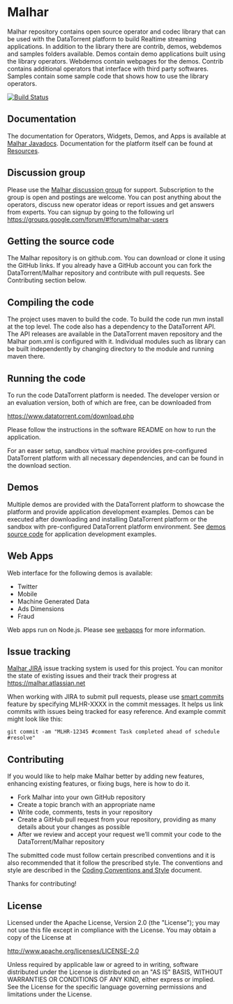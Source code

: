 Malhar
======
Malhar repository contains open source operator and codec library that can be used with the DataTorrent platform to build Realtime streaming applications. In addition to the library there are contrib, demos, webdemos and samples folders available. Demos contain demo applications built using the library operators. Webdemos contain webpages for the demos. Contrib contains additional operators that interface with third party softwares. Samples contain some sample code that shows how to use the library operators.

[![Build Status](https://travis-ci.org/DataTorrent/Malhar.png?branch=master)](https://travis-ci.org/DataTorrent/Malhar)

Documentation
-------------

The documentation for Operators, Widgets, Demos, and Apps is available at [Malhar Javadocs](https://datatorrent.com/docs/apidocs/). Documentation
for the platform itself can be found at [Resources](https://datatorrent.com/resources.php).

Discussion group
--------------------

Please use the [Malhar discussion group](http://groups.google.com/group/malhar-users) for support. Subscription to the group is open and postings are welcome. You can post anything about the operators, discuss new operator ideas or report issues and get answers from experts. You can signup by going to the following url https://groups.google.com/forum/#!forum/malhar-users


Getting the source code
------------------------

The Malhar repository is on github.com. You can download or clone it using the GitHub links.  If you already have a GitHub account you can fork the DataTorrent/Malhar repository and contribute with pull requests.  See Contributing section below.


Compiling the code
----------------------

The project uses maven to build the code. To build the code run mvn install at the top level. The code also has a dependency to the DataTorrent API. The API releases are available in the DataTorrent maven repository and the Malhar pom.xml is configured with it. Individual modules such as library can be built independently by changing directory to the module and running maven there.

Running the code
-------------------

To run the code DataTorrent platform is needed. The developer version or an evaluation version, both of which are free, can be downloaded from 

https://www.datatorrent.com/download.php

Please follow the instructions in the software README on how to run the application.  

For an easer setup, sandbox virtual machine provides pre-configured DataTorrent platform with all necessary dependencies, and can be found in the download section.


Demos
-------------------

Multiple demos are provided with the DataTorrent platform to showcase the platform and provide application development examples.  Demos can be executed after downloading and installing DataTorrent platform or the sandbox with pre-configured DataTorrent platform environment.  See [demos source code](https://github.com/DataTorrent/Malhar/tree/master/demos/src/main/java/com/datatorrent/demos) for application development examples.

Web Apps
-------------------

Web interface for the following demos is available:
- Twitter
- Mobile
- Machine Generated Data
- Ads Dimensions
- Fraud

Web apps run on Node.js. Please see [webapps](https://github.com/DataTorrent/Malhar/tree/master/webapps) for more information.

Issue tracking
--------------------

[Malhar JIRA](https://malhar.atlassian.net) issue tracking system is used for this project. You can monitor the state of existing issues and their track their progress at https://malhar.atlassian.net

When working with JIRA to submit pull requests, please use [smart commits](https://confluence.atlassian.com/display/AOD/Processing+JIRA+issues+with+commit+messages) feature by specifying MLHR-XXXX in the commit messages.  It helps us link commits with issues being tracked for easy reference.  And example commit might look like this:

    git commit -am "MLHR-12345 #comment Task completed ahead of schedule #resolve"




Contributing
--------------------

If you would like to help make Malhar better by adding new features, enhancing existing features, or fixing bugs, here is how to do it.

  * Fork Malhar into your own GitHub repository
  * Create a topic branch with an appropriate name
  * Write code, comments, tests in your repository
  * Create a GitHub pull request from your repository, providing as many details about your changes as possible
  * After we review and accept your request we’ll commit your code to the DataTorrent/Malhar repository

The submitted code must follow certain prescribed conventions and it is also recommended that it follow the prescribed style. The conventions and style are described in the [Coding Conventions and Style](docs/CodingConventionsAndStyle.md) document.

Thanks for contributing!

License
--------------------

Licensed under the Apache License, Version 2.0 (the "License"); you may not use this file except in compliance with the License. You may obtain a copy of the License at

http://www.apache.org/licenses/LICENSE-2.0

Unless required by applicable law or agreed to in writing, software distributed under the License is distributed on an "AS IS" BASIS, WITHOUT WARRANTIES OR CONDITIONS OF ANY KIND, either express or implied. See the License for the specific language governing permissions and limitations under the License.
